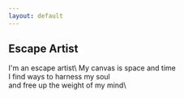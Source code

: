 ```yaml
---
layout: default
---
```


## Escape Artist

I'm an escape artist\ 
My canvas is space and time\
I find ways to harness my soul\
and free up the weight of my mind\ 
